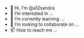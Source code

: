 - 👋 Hi, I’m @a12sandra
- 👀 I’m interested in ...
- 🌱 I’m currently learning ...
- 💞️ I’m looking to collaborate on ...
- 📫 How to reach me ...

<!---
a12sandra/a12sandra is a ✨ special ✨ repository because its `README.md` (this file) appears on your GitHub profile.
You can click the Preview link to take a look at your changes.
--->
